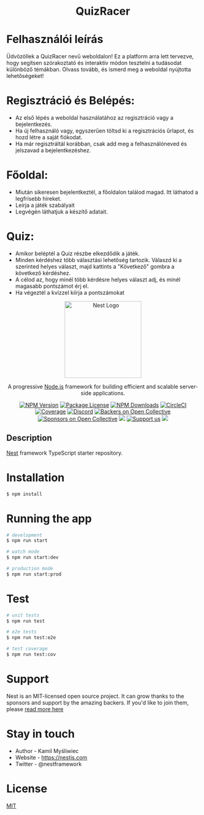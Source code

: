 <h1 align='center'>QuizRacer</h1>

# Felhasználói leírás

Üdvözöllek a QuizRacer nevű weboldalon! Ez a platform arra lett tervezve, hogy segítsen szórakoztató és interaktív módon tesztelni a tudásodat különböző témákban. Olvass tovább, és ismerd meg a weboldal nyújtotta lehetőségeket!

# Regisztráció és Belépés:
- Az első lépés a weboldal használatához az regisztráció vagy a bejelentkezés.
- Ha új felhasználó vagy, egyszerűen töltsd ki a regisztrációs űrlapot, és hozd létre a saját fiókodat.
- Ha már regisztráltál korábban, csak add meg a felhasználóneved és jelszavad a bejelentkezéshez.

# Főoldal:
- Miután sikeresen bejelentkeztél, a főoldalon találod magad. Itt láthatod a legfrísebb híreket.
- Leírja a játék szabályait
- Legvégén láthatjuk a készítő adatait.

# Quiz:
- Amikor beléptél a Quiz részbe elkezdődik a játék. 
- Minden kérdéshez több választási lehetőség tartozik. Válaszd ki a szerinted helyes választ, majd kattints a "Következő" gombra a következő kérdéshez.
- A célod az, hogy minél több kérdésre helyes választ adj, és minél magasabb pontszámot érj el.
- Ha végeztél a kvízzel kíírja a pontszámokat








<p align="center">
  <a href="http://nestjs.com/" target="blank"><img src="https://nestjs.com/img/logo-small.svg" width="200" alt="Nest Logo" /></a>
</p>

[circleci-image]: https://img.shields.io/circleci/build/github/nestjs/nest/master?token=abc123def456
[circleci-url]: https://circleci.com/gh/nestjs/nest

  <p align="center">A progressive <a href="http://nodejs.org" target="_blank">Node.js</a> framework for building efficient and scalable server-side applications.</p>
    <p align="center">
<a href="https://www.npmjs.com/~nestjscore" target="_blank"><img src="https://img.shields.io/npm/v/@nestjs/core.svg" alt="NPM Version" /></a>
<a href="https://www.npmjs.com/~nestjscore" target="_blank"><img src="https://img.shields.io/npm/l/@nestjs/core.svg" alt="Package License" /></a>
<a href="https://www.npmjs.com/~nestjscore" target="_blank"><img src="https://img.shields.io/npm/dm/@nestjs/common.svg" alt="NPM Downloads" /></a>
<a href="https://circleci.com/gh/nestjs/nest" target="_blank"><img src="https://img.shields.io/circleci/build/github/nestjs/nest/master" alt="CircleCI" /></a>
<a href="https://coveralls.io/github/nestjs/nest?branch=master" target="_blank"><img src="https://coveralls.io/repos/github/nestjs/nest/badge.svg?branch=master#9" alt="Coverage" /></a>
<a href="https://discord.gg/G7Qnnhy" target="_blank"><img src="https://img.shields.io/badge/discord-online-brightgreen.svg" alt="Discord"/></a>
<a href="https://opencollective.com/nest#backer" target="_blank"><img src="https://opencollective.com/nest/backers/badge.svg" alt="Backers on Open Collective" /></a>
<a href="https://opencollective.com/nest#sponsor" target="_blank"><img src="https://opencollective.com/nest/sponsors/badge.svg" alt="Sponsors on Open Collective" /></a>
  <a href="https://paypal.me/kamilmysliwiec" target="_blank"><img src="https://img.shields.io/badge/Donate-PayPal-ff3f59.svg"/></a>
    <a href="https://opencollective.com/nest#sponsor"  target="_blank"><img src="https://img.shields.io/badge/Support%20us-Open%20Collective-41B883.svg" alt="Support us"></a>
  <a href="https://twitter.com/nestframework" target="_blank"><img src="https://img.shields.io/twitter/follow/nestframework.svg?style=social&label=Follow"></a>
</p>
  <!--[![Backers on Open Collective](https://opencollective.com/nest/backers/badge.svg)](https://opencollective.com/nest#backer)
  [![Sponsors on Open Collective](https://opencollective.com/nest/sponsors/badge.svg)](https://opencollective.com/nest#sponsor)-->
	
	
## Description

[Nest](https://github.com/nestjs/nest) framework TypeScript starter repository.

# Installation
```bash
$ npm install
```
# Running the app
```bash
# development
$ npm run start

# watch mode
$ npm run start:dev

# production mode
$ npm run start:prod
```
# Test
```bash
# unit tests
$ npm run test

# e2e tests
$ npm run test:e2e

# test coverage
$ npm run test:cov
```

# Support
Nest is an MIT-licensed open source project. It can grow thanks to the sponsors and support by the amazing backers. If you'd like to join them, please [read more here](https://nestjs.com/)

# Stay in touch
- Author - Kamil Myśliwiec
- Website - https://nestjs.com
- Twitter - @nestframework
# License
[MIT](https://choosealicense.com/licenses/mit/)


